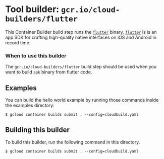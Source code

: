 # Tool builder: `gcr.io/cloud-builders/flutter`

This Container Builder build step runs the [`flutter`](https://flutter.io/) binary.
[`flutter`](https://flutter.io/) is is an app SDK for crafting high-quality native interfaces on iOS and Android in record time.

### When to use this builder

The `gcr.io/cloud-builders/flutter` build step should be used when you want to build
`apk` binary from flutter code.

## Examples

You can build the hello world example by running those commands inside the examples directory:

    $ gcloud container builds submit . --config=cloudbuild.yaml

## Building this builder

To build this builder, run the following command in this directory.

    $ gcloud container builds submit . --config=cloudbuild.yaml
